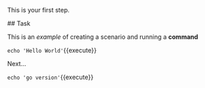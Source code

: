 This is your first step.

## Task

This is an _example_ of creating a scenario and running a **command**

`echo 'Hello World'`{{execute}}

Next...


`echo 'go version'`{{execute}}

